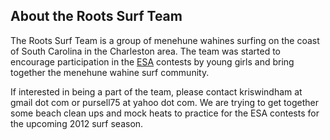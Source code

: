 ## About the Roots Surf Team

The Roots Surf Team is a group of menehune wahines surfing on the coast
of South Carolina in the Charleston area.  The team was started to
encourage participation in the [ESA](http://ssc.surfesa.org/) contests by young girls and bring together the menehune wahine surf community.


If interested in being a part of the team, please contact kriswindham at gmail dot com or pursell75 at yahoo dot com.  We are trying to get together some beach clean ups and mock heats to practice for the ESA contests for the upcoming 2012 surf season.

